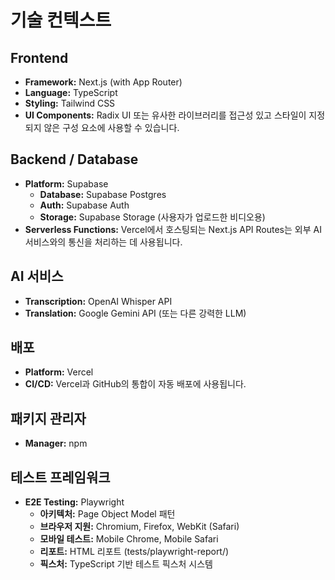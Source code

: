 # 기술 컨텍스트

## Frontend

- **Framework:** Next.js (with App Router)
- **Language:** TypeScript
- **Styling:** Tailwind CSS
- **UI Components:** Radix UI 또는 유사한 라이브러리를 접근성 있고 스타일이 지정되지 않은 구성 요소에 사용할 수 있습니다.

## Backend / Database

- **Platform:** Supabase
  - **Database:** Supabase Postgres
  - **Auth:** Supabase Auth
  - **Storage:** Supabase Storage (사용자가 업로드한 비디오용)
- **Serverless Functions:** Vercel에서 호스팅되는 Next.js API Routes는 외부 AI 서비스와의 통신을 처리하는 데 사용됩니다.

## AI 서비스

- **Transcription:** OpenAI Whisper API
- **Translation:** Google Gemini API (또는 다른 강력한 LLM)

## 배포

- **Platform:** Vercel
- **CI/CD:** Vercel과 GitHub의 통합이 자동 배포에 사용됩니다.

## 패키지 관리자

- **Manager:** npm

## 테스트 프레임워크

- **E2E Testing:** Playwright
  - **아키텍처:** Page Object Model 패턴
  - **브라우저 지원:** Chromium, Firefox, WebKit (Safari)
  - **모바일 테스트:** Mobile Chrome, Mobile Safari
  - **리포트:** HTML 리포트 (tests/playwright-report/)
  - **픽스처:** TypeScript 기반 테스트 픽스처 시스템
